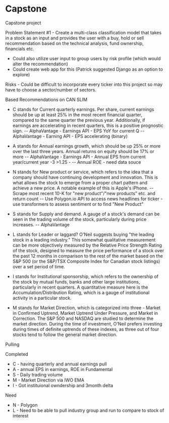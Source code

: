 # Capstone
Capstone project

Problem Statement #1 - Create a multi-class classification model that takes in a stock as an input and provides the user with a buy, hold or sell recommendation based on the technical analysis, fund ownership, financials etc. 
- Could also utilize user input to group users by risk profile (which would alter the recommendation)
- Could create web app for this (Patrick suggested Django as an option to explore)

Risks - Could be difficult to incorporate every ticker into this project so may have to choose a sector/number of sectors. 

Based Recommendations on CAN SLIM 
- C stands for Current quarterly earnings. Per share, current earnings should be up at least 25% in the most recent financial quarter, compared to the same quarter the previous year. Additionally, if earnings are accelerating in recent quarters, this is a positive prognostic sign.
-- AlphaVantage - Earnings API - EPS YoY for current Q
-- AlphaVantage - Earning API - EPS accelerating (binary)


- A stands for Annual earnings growth, which should be up 25% or more over the last three years. Annual returns on equity should be 17% or more
-- AlphaVantage - Earnings API - Annual EPS from current year/current year -3 >1.25 - 
-- Annual ROE - need data souce

- N stands for New product or service, which refers to the idea that a company should have continuing development and innovation. This is what allows the stock to emerge from a proper chart pattern and achieve a new price. A notable example of this is Apple's iPhone.
-- Scrape most recent 10-K for "new product"/"new products" etc. and return count
-- Use Polygon.io API to access news headlines for ticker - use transformers to assess sentiment or to find "New Product"

- S stands for Supply and demand. A gauge of a stock's demand can be seen in the trading volume of the stock, particularly during price increases.
-- AlphaVantage 

- L stands for Leader or laggard? O'Neil suggests buying "the leading stock in a leading industry." This somewhat qualitative measurement can be more objectively measured by the Relative Price Strength Rating of the stock, designed to measure the price performance of a stock over the past 12 months in comparison to the rest of the market based on the S&P 500 (or the S&P/TSX Composite Index for Canadian stock listings) over a set period of time.


- I stands for Institutional sponsorship, which refers to the ownership of the stock by mutual funds, banks and other large institutions, particularly in recent quarters. A quantitative measure here is the Accumulation/Distribution Rating, which is a gauge of institutional activity in a particular stock.


- M stands for Market Direction, which is categorized into three - Market in Confirmed Uptrend, Market Uptrend Under Pressure, and Market in Correction. The S&P 500 and NASDAQ are studied to determine the market direction. During the time of investment, O'Neil prefers investing during times of definite uptrends of these indexes, as three out of four stocks tend to follow the general market direction.

Pulling

Completed 
- C - having quarterly and annual earnings pull
- A - annual EPS in earnings, ROE in Fundamental 
- S - Daily trading volume
- M - Market Direction via IWO EMA 
- I - Got instituional owndership and 3month delta

Need
- N - Polygon
- L - Need to be able to pull industry group and run to compare to stock of interest
